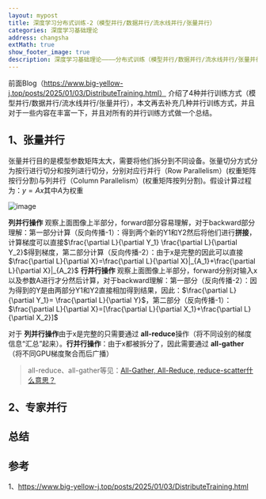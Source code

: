 ```yaml
---
layout: mypost
title: 深度学习分布式训练-2（模型并行/数据并行/流水线并行/张量并行）
categories: 深度学习基础理论
address: changsha
extMath: true
show_footer_image: true
description: 深度学习基础理论————分布式训练（模型并行/数据并行/流水线并行/张量并行）
---
```


前面Blog（https://www.big-yellow-j.top/posts/2025/01/03/DistributeTraining.html） 介绍了4种并行训练方式（模型并行/数据并行/流水线并行/张量并行），本文再去补充几种并行训练方式，并且对于一些内容在丰富一下，并且对所有的并行训练方式做一个总结。

## 1、张量并行
张量并行目的是模型参数矩阵太大，需要将他们拆分到不同设备。张量切分方式分为按行进行切分和按列进行切分，分别对应行并行（Row Parallelism）(权重矩阵按行分割)与列并行（Column Parallelism）(权重矩阵按列分割)。假设计算过程为：$y=Ax$其中$A$为权重

![image](https://pica.zhimg.com/v2-e75b7dc10809d44e569b5dffbd80fbb6_1440w.jpg)

**列并行操作**
观察上面图像上半部分，forward部分容易理解，对于backward部分理解：第一部分计算（反向传播-1）：得到两个新的Y1和Y2然后将他们进行**拼接**，计算梯度可以直接$\frac{\partial L}{\partial Y_1}
\frac{\partial L}{\partial Y_2}$得到梯度，第二部分计算（反向传播-2）：由于x是完整的因此可以直接$\frac{\partial L}{\partial X}=\frac{\partial L}{\partial X}|_{A_1}+\frac{\partial L}{\partial X}|_{A_2}$
**行并行操作**
观察上面图像上半部分，forward分别对输入x以及参数A进行才分然后计算，对于backward理解：第一部分（反向传播-2）：因为得到的Y是由两部分Y1和Y2直接相加得到结果，因此：$\frac{\partial L}{\partial Y_1}= \frac{\partial L}{\partial Y}$，第二部分（反向传播-1）：$\frac{\partial L}{\partial X}=[\frac{\partial L}{\partial X_1}+\frac{\partial L}{\partial X_2}]$

对于 **列并行操作**由于x是完整的只需要通过 **all-reduce**操作（将不同设别的梯度信息“汇总”起来）。**行并行操作**：由于x都被拆分了，因此需要通过 **all-gather**（将不同GPU梯度聚合而后广播）
> all-reduce、all-gather等见：[All-Gather, All-Reduce, reduce-scatter什么意思？](https://www.big-yellow-j.top/posts/2025/01/02/deepspeed.html#:~:text=%E8%A1%A5%E5%85%851%EF%BC%9AAll%2DGather%2C%20All%2DReduce%2C%20reduce%2Dscatter%E4%BB%80%E4%B9%88%E6%84%8F%E6%80%9D%EF%BC%9F)

## 2、专家并行

## 总结


## 参考
1、https://www.big-yellow-j.top/posts/2025/01/03/DistributeTraining.html